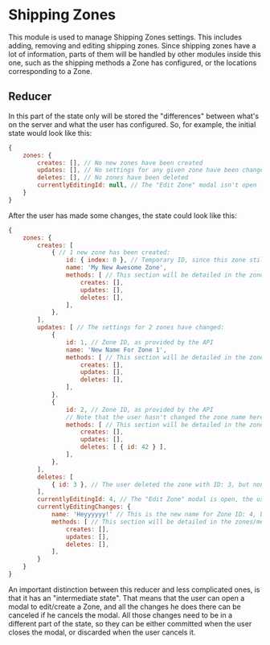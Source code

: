 Shipping Zones
===============

This module is used to manage Shipping Zones settings. This includes adding, removing and editing shipping zones. Since
shipping zones have a lot of information, parts of them will be handled by other modules inside this one, such as
the shipping methods a Zone has configured, or the locations corresponding to a Zone.

## Reducer

In this part of the state only will be stored the "differences" between what's on the server and what the user has configured.
So, for example, the initial state would look like this:
```js
{
	zones: {
		creates: [], // No new zones have been created
		updates: [], // No settings for any given zone have been changed
		deletes: [], // No zones have been deleted
		currentlyEditingId: null, // The "Edit Zone" modal isn't open
	}
}
```

After the user has made some changes, the state could look like this:
```js
{
	zones: {
		creates: [
			{ // 1 new zone has been created:
				id: { index: 0 }, // Temporary ID, since this zone still doesn't have a real ID provided by the API
				name: 'My New Awesome Zone',
				methods: [ // This section will be detailed in the zones/methods module
					creates: [],
					updates: [],
					deletes: [],
				],
			},
		],
		updates: [ // The settings for 2 zones have changed:
			{
				id: 1, // Zone ID, as provided by the API
				name: 'New Name For Zone 1',
				methods: [ // This section will be detailed in the zones/methods module
					creates: [],
					updates: [],
					deletes: [],
				],
			},
			{
				id: 2, // Zone ID, as provided by the API
				// Note that the user hasn't changed the zone name here. The name returned by the API is still valid then.
				methods: [ // This section will be detailed in the zones/methods module
					creates: [],
					updates: [],
					deletes: [ { id: 42 } ],
				],
			},
		],
		deletes: [
			{ id: 3 }, // The user deleted the zone with ID: 3, but none of this has been commited to the server yet
		],
		currentlyEditingId: 4, // The "Edit Zone" modal is open, the user is editing Zone ID: 4
		currentlyEditingChanges: {
			name: 'Heyyyyyy!' // This is the new name for Zone ID: 4, but it's silly. If the user "Cancels" the modal, it will be discarded.
			methods: [ // This section will be detailed in the zones/methods module
				creates: [],
				updates: [],
				deletes: [],
			],
		}
	}
}
```

An important distinction between this reducer and less complicated ones, is that it has an "intermediate state".
That means that the user can open a modal to edit/create a Zone, and all the changes he does there can be canceled
if he cancels the modal. All those changes need to be in a different part of the state, so they can be either
committed when the user closes the modal, or discarded when the user cancels it.
